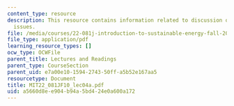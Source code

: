 ```yaml
---
content_type: resource
description: This resource contains information related to discussion of sustainability
  issues.
file: /media/courses/22-081j-introduction-to-sustainable-energy-fall-2010/a5660d8ee904b94a5bd424e0a600a172_MIT22_081JF10_lec04a.pdf
file_type: application/pdf
learning_resource_types: []
ocw_type: OCWFile
parent_title: Lectures and Readings
parent_type: CourseSection
parent_uid: e7a00e10-1594-2743-50ff-a5b52e167aa5
resourcetype: Document
title: MIT22_081JF10_lec04a.pdf
uid: a5660d8e-e904-b94a-5bd4-24e0a600a172
---
```

